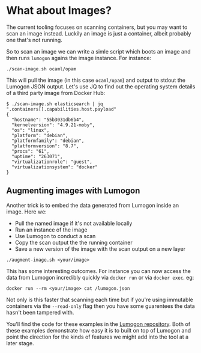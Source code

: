 # What about Images?

The current tooling focuses on scanning containers, but you may want to
scan an image instead. Luckily an image is just a container, albeit
probably one that's not running.

So to scan an image we can write a simle script which boots an image and
then runs `lumogon` agains the image instance. For instance:

```
./scan-image.sh ocaml/opam
```

This will pull the image (in this case `ocaml/opam`) and output to
stdout the Lumogon JSON output. Let's use JQ to find out the operating
system details of a third party image from Docker Hub:

```
$ ./scan-image.sh elasticsearch | jq ".containers[].capabilities.host.payload"
{
  "hostname": "55b3031db6b4",
  "kernelversion": "4.9.21-moby",
  "os": "linux",
  "platform": "debian",
  "platformfamily": "debian",
  "platformversion": "8.7",
  "procs": "61",
  "uptime": "263071",
  "virtualizationrole": "guest",
  "virtualizationsystem": "docker"
}
```

## Augmenting images with Lumogon

Another trick is to embed the data generated from Lumogon inside an
image. Here we:

* Pull the named image if it's not available locally
* Run an instance of the image
* Use Lumogon to conduct a scan
* Copy the scan output the the running container
* Save a new version of the image with the scan output on a new layer

```
./augment-image.sh <your/image>
```

This has some interesting outcomes. For instance you can now access the
data from Lumogon incredibly quickly via `docker run` or via `docker exec`. eg:

```
docker run --rm <your/image> cat /lumogon.json
```

Not only is this faster that scanning each time but if you're using
immutable containers via the `--read-only` flag then you have some
guarentees the data hasn't been tampered with.


You'll find the code for these examples in the [Lumogon
repository](https://github.com/puppetlabs/lumogon/tree/master/examples).
Both of these examples demonstrate how easy it is to built on top of
Lumogon and point the direction for the kinds of features we might add
into the tool at a later stage.
